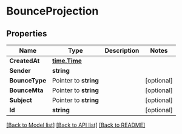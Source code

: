 # BounceProjection

## Properties

Name | Type | Description | Notes
------------ | ------------- | ------------- | -------------
**CreatedAt** | [**time.Time**](time.Time) |  | 
**Sender** | **string** |  | 
**BounceType** | Pointer to **string** |  | [optional] 
**BounceMta** | Pointer to **string** |  | [optional] 
**Subject** | Pointer to **string** |  | [optional] 
**Id** | **string** |  | [optional] 

[[Back to Model list]](../README#documentation-for-models) [[Back to API list]](../README#documentation-for-api-endpoints) [[Back to README]](../README)


